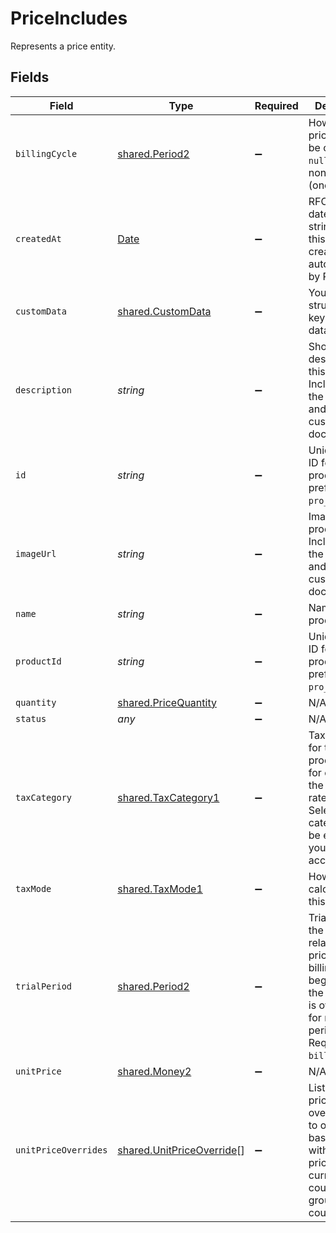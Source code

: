 # PriceIncludes

Represents a price entity.


## Fields

| Field                                                                                                                                                             | Type                                                                                                                                                              | Required                                                                                                                                                          | Description                                                                                                                                                       | Example                                                                                                                                                           |
| ----------------------------------------------------------------------------------------------------------------------------------------------------------------- | ----------------------------------------------------------------------------------------------------------------------------------------------------------------- | ----------------------------------------------------------------------------------------------------------------------------------------------------------------- | ----------------------------------------------------------------------------------------------------------------------------------------------------------------- | ----------------------------------------------------------------------------------------------------------------------------------------------------------------- |
| `billingCycle`                                                                                                                                                    | [shared.Period2](../../../sdk/models/shared/period2.md)                                                                                                           | :heavy_minus_sign:                                                                                                                                                | How often this price should be charged. `null` if price is non-recurring (one-time).                                                                              |                                                                                                                                                                   |
| `createdAt`                                                                                                                                                       | [Date](https://developer.mozilla.org/en-US/docs/Web/JavaScript/Reference/Global_Objects/Date)                                                                     | :heavy_minus_sign:                                                                                                                                                | RFC 3339 datetime string of when this entity was created. Set automatically by Paddle.                                                                            | 2024-10-12T07:20:50.52Z                                                                                                                                           |
| `customData`                                                                                                                                                      | [shared.CustomData](../../../sdk/models/shared/customdata.md)                                                                                                     | :heavy_minus_sign:                                                                                                                                                | Your own structured key-value data.                                                                                                                               |                                                                                                                                                                   |
| `description`                                                                                                                                                     | *string*                                                                                                                                                          | :heavy_minus_sign:                                                                                                                                                | Short description for this product. Included in the checkout and on some customer documents.                                                                      |                                                                                                                                                                   |
| `id`                                                                                                                                                              | *string*                                                                                                                                                          | :heavy_minus_sign:                                                                                                                                                | Unique Paddle ID for this product, prefixed with `pro_`.                                                                                                          | pro_01gsz97mq9pa4fkyy0wqenepkz                                                                                                                                    |
| `imageUrl`                                                                                                                                                        | *string*                                                                                                                                                          | :heavy_minus_sign:                                                                                                                                                | Image for this product. Included in the checkout and on some customer documents.                                                                                  |                                                                                                                                                                   |
| `name`                                                                                                                                                            | *string*                                                                                                                                                          | :heavy_minus_sign:                                                                                                                                                | Name of this product.                                                                                                                                             |                                                                                                                                                                   |
| `productId`                                                                                                                                                       | *string*                                                                                                                                                          | :heavy_minus_sign:                                                                                                                                                | Unique Paddle ID for this product, prefixed with `pro_`.                                                                                                          | pro_01gsz97mq9pa4fkyy0wqenepkz                                                                                                                                    |
| `quantity`                                                                                                                                                        | [shared.PriceQuantity](../../../sdk/models/shared/pricequantity.md)                                                                                               | :heavy_minus_sign:                                                                                                                                                | N/A                                                                                                                                                               |                                                                                                                                                                   |
| `status`                                                                                                                                                          | *any*                                                                                                                                                             | :heavy_minus_sign:                                                                                                                                                | N/A                                                                                                                                                               |                                                                                                                                                                   |
| `taxCategory`                                                                                                                                                     | [shared.TaxCategory1](../../../sdk/models/shared/taxcategory1.md)                                                                                                 | :heavy_minus_sign:                                                                                                                                                | Tax category for this product. Used for charging the correct rate of tax. Selected tax category must be enabled on your Paddle account.                           |                                                                                                                                                                   |
| `taxMode`                                                                                                                                                         | [shared.TaxMode1](../../../sdk/models/shared/taxmode1.md)                                                                                                         | :heavy_minus_sign:                                                                                                                                                | How tax is calculated for this price.                                                                                                                             |                                                                                                                                                                   |
| `trialPeriod`                                                                                                                                                     | [shared.Period2](../../../sdk/models/shared/period2.md)                                                                                                           | :heavy_minus_sign:                                                                                                                                                | Trial period for the product related to this price. The billing cycle begins once the trial period is over. `null` for no trial period. Requires `billing_cycle`. |                                                                                                                                                                   |
| `unitPrice`                                                                                                                                                       | [shared.Money2](../../../sdk/models/shared/money2.md)                                                                                                             | :heavy_minus_sign:                                                                                                                                                | N/A                                                                                                                                                               |                                                                                                                                                                   |
| `unitPriceOverrides`                                                                                                                                              | [shared.UnitPriceOverride](../../../sdk/models/shared/unitpriceoverride.md)[]                                                                                     | :heavy_minus_sign:                                                                                                                                                | List of unit price overrides. Use to override the base price with a custom price and currency for a country or group of countries.                                |                                                                                                                                                                   |
